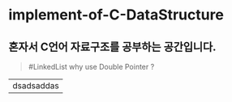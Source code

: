 # implement-of-C-DataStructure
혼자서 C언어 자료구조를 공부하는 공간입니다.
------------------------------------------------
> #LinkedList  why use Double Pointer ?
<table>
    <tr>
      <td>
     dsadsaddas
     </td>
   </tr>
 </table>

 
 
 
